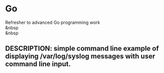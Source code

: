 # Go
Refresher to advanced Go programming work  
&nbsp  
&nbsp  
## DESCRIPTION: simple command line example of displaying /var/log/syslog messages with user command line input.




